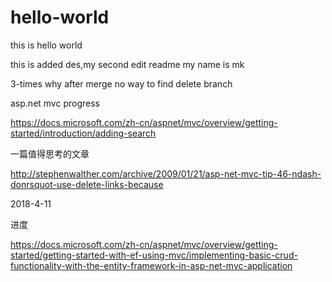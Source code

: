 # hello-world
this is hello world

this is added des,my second edit readme
my name is mk

3-times why after merge no way to find delete branch

asp.net mvc progress

https://docs.microsoft.com/zh-cn/aspnet/mvc/overview/getting-started/introduction/adding-search

一篇值得思考的文章

http://stephenwalther.com/archive/2009/01/21/asp-net-mvc-tip-46-ndash-donrsquot-use-delete-links-because

2018-4-11

进度

https://docs.microsoft.com/zh-cn/aspnet/mvc/overview/getting-started/getting-started-with-ef-using-mvc/implementing-basic-crud-functionality-with-the-entity-framework-in-asp-net-mvc-application
